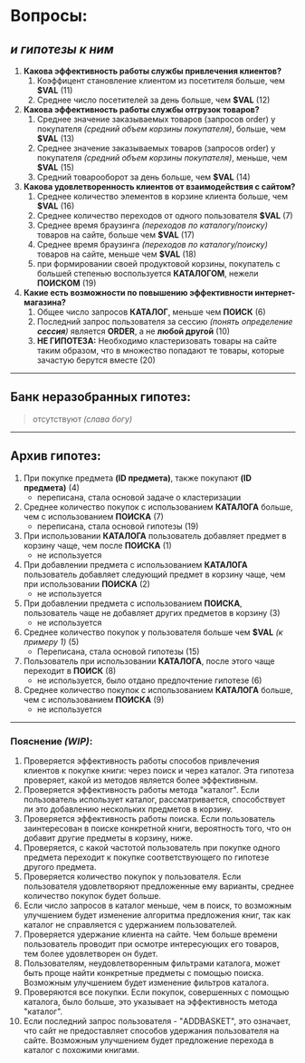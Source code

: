 # Вопросы:
## _и гипотезы к ним_    
 1. **Какова эффективность работы службы привлечения клиентов?**
    1. Коэффицент становление клиентом из посетителя больше, чем **$VAL** (11)
    2. Среднее число посетителей за день больше, чем **$VAL** (12)
 2. **Какова эффективность работы службы отгрузок товаров?**
    1. Среднее значение заказываемых товаров (запросов order) у покупателя _(средний объем корзины покупателя)_, больше, чем **$VAL** (13)
    2. Среднее значение заказываемых товаров (запросов order) у покупателя _(средний объем корзины покупателя)_, меньше, чем **$VAL** (15)
    3. Средний товарооборот за день больше, чем **$VAL** (14)
 3. **Какова удовлетворенность клиентов от взаимодействия с сайтом?**
    1. Среднее количество элементов в корзине клиента больше, чем **$VAL** (16)
    2. Среднее количество переходов от одного пользователя **$VAL** (7)
    3. Среднее время браузинга _(переходов по каталогу/поиску)_ товаров на сайте, больше чем **$VAL** (17)
    4. Среднее время браузинга _(переходов по каталогу/поиску)_ товаров на сайте, меньше чем **$VAL** (18)
    5. при формировании своей продуктовой корзины, покупатель с большей степенью воспользуется **КАТАЛОГОМ**, нежели **ПОИСКОМ** (19)
 4. **Какие есть возможности по повышению эффективности интернет-магазина?**
    1. Общее число запросов **КАТАЛОГ**, меньше чем **ПОИСК** (6)
    2. Последний запрос пользователя за сессию _(понять определение **сессия**)_ является **ORDER**, а не **любой другой** (10)
    3. **НЕ ГИПОТЕЗА:** Необходимо кластеризовать товары на сайте таким образом, что в множество попадают те товары, которые зачастую берутся вместе (20)
---
## Банк неразобранных гипотез:

>отсутствуют _(слава богу)_ 

---
## Архив гипотез:

1. При покупке предмета **(ID предмета)**, также покупают **(ID предмета)** (4) 
    * переписана, стала основой задаче о кластеризации
2. Среднее количество покупок с использованием **КАТАЛОГА** больше, чем с использованием **ПОИСКА** (7)
    * переписана, стала основой гипотезы (19)
3. При использовании **КАТАЛОГА** пользователь добавляет предмет в корзину чаще, чем после **ПОИСКА** (1)
    * не используется
4. При добавлении предмета с использованием **КАТАЛОГА** пользователь добавляет следующий предмет в корзину чаще, чем при использовании **ПОИСКА** (2)
    * не используется
5. При добавлении предмета с использованием **ПОИСКА**, пользователь чаще не добавляет других предметов в корзину (3)
    * не используется
6. Среднее количество покупок у пользователя больше чем **$VAL** _(к примеру 1)_ (5)
    * Переписана, стала основой гипотезы (15)
7. Пользователь при использовании **КАТАЛОГА**, после этого чаще переходит в **ПОИСК** (8)
    * не используется, было отдано предпочтение гипотезе (6)
8. Среднее количество покупок с использованием **КАТАЛОГА** больше, чем с использованием **ПОИСКА** (9)
    * не используется
---

### Пояснение _(WIP)_:

1. Проверяется эффективность работы способов привлечения клиентов к покупке книги: через поиск и через каталог. Эта гипотеза проверяет, какой из методов является более эффективным.
2. Проверяется эффективность работы метода "каталог". Если пользователь использует каталог, рассматривается, способствует ли это добавлению нескольких предметов в корзину.
3. Проверяется эффективность работы поиска. Если пользователь заинтересован в поиске конкретной книги, вероятность того, что он добавит другие предметы в корзину, ниже.
4. Проверяется, с какой частотой пользователь при покупке одного предмета переходит к покупке соответствующего по гипотезе другого предмета.
5. Проверяется количество покупок у пользователя. Если пользователя удовлетворяют предложенные ему варианты, среднее количество покупок будет больше.
6. Если число запросов в каталог меньше, чем в поиск, то возможным улучшением будет изменение алгоритма предложения книг, так как каталог не справляется с удержанием пользователей.
7. Проверяется удержание клиента на сайте. Чем больше времени пользователь проводит при осмотре интересующих его товаров, тем более удовлетворен он будет.
8. Пользователям, неудовлетворенным фильтрами каталога, может быть проще найти конкретные предметы с помощью поиска. Возможным улучшением будет изменение фильтров каталога.
9. Проверяются все покупки. Если покупок, совершенных с помощью каталога, было больше, это указывает на эффективность метода "каталог".
10. Если последний запрос пользователя - "ADDBASKET", это означает, что сайт не предоставляет способов удержания пользователя на сайте. Возможным улучшением будет предложение перехода в каталог с похожими книгами.
